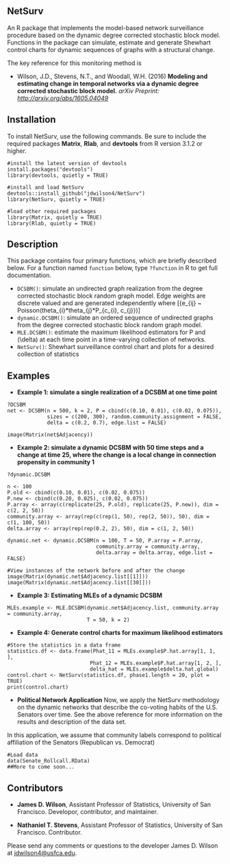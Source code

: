 ## NetSurv
An R package that implements the model-based network surveillance procedure based on the dynamic degree corrected stochastic block model. Functions in the package can simulate, estimate and generate Shewhart control charts for dynamic sequences of graphs with a structural change. 

The key reference for this monitoring method is

- Wilson, J.D., Stevens, N.T., and Woodall, W.H. (2016) **Modeling and estimating change in temporal networks via a dynamic degree corrected stochastic block model.** *arXiv Preprint: http://arxiv.org/abs/1605.04049*

## Installation

To install NetSurv, use the following commands. Be sure to include the required packages **Matrix**, **Rlab**, and **devtools** from R version 3.1.2 or higher.

``` 
#install the latest version of devtools
install.packages("devtools")
library(devtools, quietly = TRUE)

#install and load NetSurv
devtools::install_github("jdwilson4/NetSurv")
library(NetSurv, quietly = TRUE)

#load other required packages
library(Matrix, quietly = TRUE)
library(Rlab, quietly = TRUE)
```

## Description
This package contains four primary functions, which are briefly described below. For a function named ```function``` below, type ```?function``` in R to get full documentation.

- ```DCSBM()```: simulate an undirected graph realization from the degree corrected stochastic block random graph model. Edge weights are discrete valued and are generated independently where 
\[{e_{ij} ~ Poisson(theta_{i}*theta_{j}*P_{c_{i}, c_{j}})\]
- ```dynamic.DCSBM()```: simulate an ordered sequence of undirected graphs from the degree corrected stochastic block random graph model.
- ```MLE.DCSBM()```: estimate the maximum likelihood estimators for P and \(\delta\) at each time point in a time-varying collection of networks.
- ```NetSurv()```: Shewhart surveillance control chart and plots for a desired collection of statistics

## Examples

- **Example 1: simulate a single realization of a DCSBM at one time point**
```
?DCSBM
net <- DCSBM(n = 500, k = 2, P = cbind(c(0.10, 0.01), c(0.02, 0.075)),
             sizes = c(200, 300), random.community.assignment = FALSE,
             delta = c(0.2, 0.7), edge.list = FALSE)

image(Matrix(net$Adjacency))

```
- **Example 2: simulate a dynamic DCSBM with 50 time steps and a change at time 25, where the change is a local change in connection propensity in community 1**
```
?dynamic.DCSBM

n <- 100
P.old <- cbind(c(0.10, 0.01), c(0.02, 0.075))
P.new <- cbind(c(0.20, 0.025), c(0.02, 0.075))
P.array <- array(c(replicate(25, P.old), replicate(25, P.new)), dim = c(2, 2, 50))
community.array <- array(rep(c(rep(1, 50), rep(2, 50)), 50), dim = c(1, 100, 50))
delta.array <- array(rep(rep(0.2, 2), 50), dim = c(1, 2, 50))
 
dynamic.net <- dynamic.DCSBM(n = 100, T = 50, P.array = P.array,
                             community.array = community.array,
                             delta.array = delta.array, edge.list = FALSE)
                             
#View instances of the network before and after the change
image(Matrix(dynamic.net$Adjacency.list[[1]]))
image(Matrix(dynamic.net$Adjacency.list[[30]]))
```

- **Example 3: Estimating MLEs of a dynamic DCSBM**
```
MLEs.example <- MLE.DCSBM(dynamic.net$Adjacency.list, community.array = community.array,
                          T = 50, k = 2)
```                          
- **Example 4: Generate control charts for maximum likelihood estimators**
```
#Store the statistics in a data frame
statistics.df <- data.frame(Phat_11 = MLEs.example$P.hat.array[1, 1, ], 
                           Phat_12 = MLEs.example$P.hat.array[1, 2, ],
                           delta_hat = MLEs.example$delta.hat.global)
control.chart <- NetSurv(statistics.df, phase1.length = 20, plot = TRUE)
print(control.chart)
```

- **Political Network Application**
Now, we apply the NetSurv methodology on the dynamic networks that describe the co-voting habits of the U.S. Senators over time. See the above reference for more information on the results and description of the data set. 

In this application, we assume that community labels correspond to political affiliation of the Senators (Republican vs. Democrat)

```
#Load data
data(Senate_Rollcall.RData)
##More to come soon...
```

## Contributors
- **James D. Wilson**, Assistant Professor of Statistics, University of San Francisco. Developor, contributor, and maintainer. 

- **Nathaniel T. Stevens**, Assistant Professor of Statistics, University of San Francisco. Contributor. 

Please send any comments or questions to the developer James D. Wilson at jdwilson4@usfca.edu. 